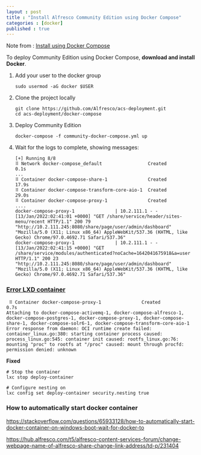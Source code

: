 ```yaml
---
layout : post
title : "Install Alfresco Community Edition using Docker Compose"
categories : [docker]
published : true
---
```

Note from :   [Install using Docker Compose](https://docs.alfresco.com/content-services/community/install/containers/docker-compose/)

To deploy Community Edition using Docker Compose, **download and install Docker**.

1. Add your user to the docker group
    ```shell
    sudo usermod -aG docker $USER
    ```

2. Clone the project locally
    ```shell
    git clone https://github.com/Alfresco/acs-deployment.git
    cd acs-deployment/docker-compose
    ```

3. Deploy Community Edition
    ```shell
    docker-compose -f community-docker-compose.yml up
    ```

4. Wait for the logs to complete, showing messages:
    ```
    [+] Running 8/8
    ⠿ Network docker-compose_default                 Created                                                                                        0.1s
    ...
    ⠿ Container docker-compose-share-1               Created                                                                                       17.9s
    ⠿ Container docker-compose-transform-core-aio-1  Created                                                                                       29.0s
    ⠿ Container docker-compose-proxy-1               Created 
    ....
    docker-compose-proxy-1               | 10.2.111.1 - - [13/Jan/2022:02:41:01 +0000] "GET /share/service/header/sites-menu/recent HTTP/1.1" 200 79 "http://10.2.111.245:8080/share/page/user/admin/dashboard" "Mozilla/5.0 (X11; Linux x86_64) AppleWebKit/537.36 (KHTML, like Gecko) Chrome/97.0.4692.71 Safari/537.36"
    docker-compose-proxy-1               | 10.2.111.1 - - [13/Jan/2022:02:41:15 +0000] "GET /share/service/modules/authenticated?noCache=1642041675918&a=user HTTP/1.1" 200 23 "http://10.2.111.245:8080/share/page/user/admin/dashboard" "Mozilla/5.0 (X11; Linux x86_64) AppleWebKit/537.36 (KHTML, like Gecko) Chrome/97.0.4692.71 Safari/537.36"
    ```

### [Error LXD container](https://stackoverflow.com/questions/46645910/docker-rootfs-linux-go-permission-denied-when-mounting-proc)

```
 ⠿ Container docker-compose-proxy-1               Created                                                                                        0.7s
Attaching to docker-compose-activemq-1, docker-compose-alfresco-1, docker-compose-postgres-1, docker-compose-proxy-1, docker-compose-share-1, docker-compose-solr6-1, docker-compose-transform-core-aio-1
Error response from daemon: OCI runtime create failed: container_linux.go:380: starting container process caused: process_linux.go:545: container init caused: rootfs_linux.go:76: mounting "proc" to rootfs at "/proc" caused: mount through procfd: permission denied: unknown
```

**Fixed**

```shell
# Stop the container
lxc stop deploy-container

# Configure nesting on 
lxc config set deploy-container security.nesting true
```


### How to automatically start docker container
https://stackoverflow.com/questions/65933128/how-to-automatically-start-docker-container-on-windows-boot-wait-for-docker-to

https://hub.alfresco.com/t5/alfresco-content-services-forum/change-webpage-name-of-alfresco-share-change-link-address/td-p/231404